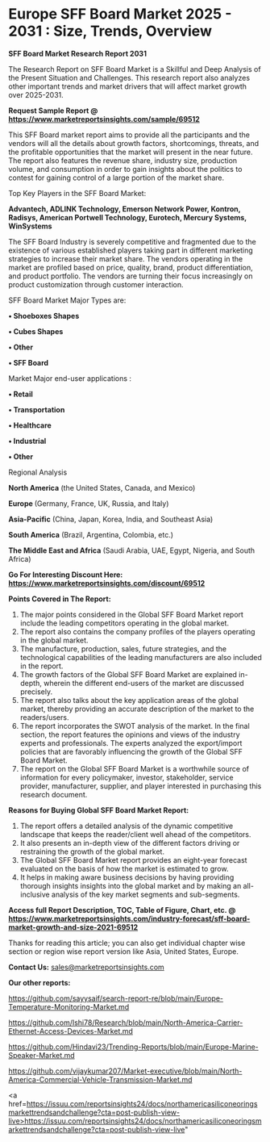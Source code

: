 # Europe SFF Board Market 2025 - 2031 : Size, Trends, Overview

<strong>SFF Board Market Research Report 2031</strong>

The Research Report on SFF Board Market is a Skillful and Deep Analysis of the Present Situation and Challenges. This research report also analyzes other important trends and market drivers that will affect market growth over 2025-2031.

<strong>Request Sample Report @ <a href=https://www.marketreportsinsights.com/sample/69512>https://www.marketreportsinsights.com/sample/69512</a></strong>

This SFF Board market report aims to provide all the participants and the vendors will all the details about growth factors, shortcomings, threats, and the profitable opportunities that the market will present in the near future. The report also features the revenue share, industry size, production volume, and consumption in order to gain insights about the politics to contest for gaining control of a large portion of the market share.

Top Key Players in the SFF Board Market:

<strong>Advantech, ADLINK Technology, Emerson Network Power, Kontron, Radisys, American Portwell Technology, Eurotech, Mercury Systems, WinSystems</strong>

The SFF Board Industry is severely competitive and fragmented due to the existence of various established players taking part in different marketing strategies to increase their market share. The vendors operating in the market are profiled based on price, quality, brand, product differentiation, and product portfolio. The vendors are turning their focus increasingly on product customization through customer interaction.

SFF Board Market Major Types are:

<strong>• Shoeboxes Shapes

• Cubes Shapes

• Other

• SFF Board</strong>

Market Major end-user applications :

<strong>• Retail

• Transportation

• Healthcare

• Industrial

• Other</strong>

Regional Analysis

</u><strong><b>North America</b></strong> (the United States, Canada, and Mexico)

<strong><b>Europe </b></strong>(Germany, France, UK, Russia, and Italy)

<strong><b>Asia-Pacific</b></strong> (China, Japan, Korea, India, and Southeast Asia)

<strong><b>South America</b></strong> (Brazil, Argentina, Colombia, etc.)

<strong><b>The Middle East and Africa</b></strong> (Saudi Arabia, UAE, Egypt, Nigeria, and South Africa)

<strong>Go For Interesting Discount Here: <a href=https://www.marketreportsinsights.com/discount/69512>https://www.marketreportsinsights.com/discount/69512</a></strong>

<strong>Points Covered in The Report:</strong>
<ol>
  <li>The major points considered in the Global SFF Board Market report include the leading competitors operating in the global market.</li>
  <li>The report also contains the company profiles of the players operating in the global market.</li>
  <li>The manufacture, production, sales, future strategies, and the technological capabilities of the leading manufacturers are also included in the report.</li>
  <li>The growth factors of the Global SFF Board Market are explained in-depth, wherein the different end-users of the market are discussed precisely.</li>
  <li>The report also talks about the key application areas of the global market, thereby providing an accurate description of the market to the readers/users.</li>
  <li>The report incorporates the SWOT analysis of the market. In the final section, the report features the opinions and views of the industry experts and professionals. The experts analyzed the export/import policies that are favorably influencing the growth of the Global SFF Board Market.</li>
  <li>The report on the Global SFF Board Market is a worthwhile source of information for every policymaker, investor, stakeholder, service provider, manufacturer, supplier, and player interested in purchasing this research document.</li>
</ol>
<strong>Reasons for Buying Global SFF Board Market Report:</strong>

<ol>
  <li>The report offers a detailed analysis of the dynamic competitive landscape that keeps the reader/client well ahead of the competitors.</li>
  <li>It also presents an in-depth view of the different factors driving or restraining the growth of the global market.</li>
  <li>The Global SFF Board Market report provides an eight-year forecast evaluated on the basis of how the market is estimated to grow.</li>
  <li>It helps in making aware business decisions by having providing thorough insights insights into the global market and by making an all-inclusive analysis of the key market segments and sub-segments.</li>
</ol>
<strong>Access full Report Description, TOC, Table of Figure, Chart, etc. @ <a href=https://www.marketreportsinsights.com/industry-forecast/sff-board-market-growth-and-size-2021-69512>https://www.marketreportsinsights.com/industry-forecast/sff-board-market-growth-and-size-2021-69512</a></strong>


Thanks for reading this article; you can also get individual chapter wise section or region wise report version like Asia, United States, Europe.

<strong>Contact Us:</strong>
sales@marketreportsinsights.com

<strong>Our other reports:</strong>

<a href=https://github.com/sayysaif/search-report-re/blob/main/Europe-Temperature-Monitoring-Market.md>https://github.com/sayysaif/search-report-re/blob/main/Europe-Temperature-Monitoring-Market.md</a>

<a href=https://github.com/Ishi78/Research/blob/main/North-America-Carrier-Ethernet-Access-Devices-Market.md>https://github.com/Ishi78/Research/blob/main/North-America-Carrier-Ethernet-Access-Devices-Market.md</a>

<a href=https://github.com/Hindavi23/Trending-Reports/blob/main/Europe-Marine-Speaker-Market.md>https://github.com/Hindavi23/Trending-Reports/blob/main/Europe-Marine-Speaker-Market.md</a>

<a href=https://github.com/vijaykumar207/Market-executive/blob/main/North-America-Commercial-Vehicle-Transmission-Market.md>https://github.com/vijaykumar207/Market-executive/blob/main/North-America-Commercial-Vehicle-Transmission-Market.md</a>

<a href=https://issuu.com/reportsinsights24/docs/northamericasiliconeoringsmarkettrendsandchallenge?cta=post-publish-view-live>https://issuu.com/reportsinsights24/docs/northamericasiliconeoringsmarkettrendsandchallenge?cta=post-publish-view-live</a>"
